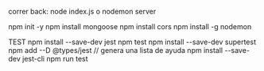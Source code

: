 correr back: node index.js  o nodemon server

npm init -y
npm install mongoose
npm install cors
npm install -g nodemon


TEST
npm install --save-dev jest
npm test
npm install --save-dev supertest
npm add --D @types/jest  // genera una lista de ayuda
npm install --save-dev jest-cli
npm run test
 